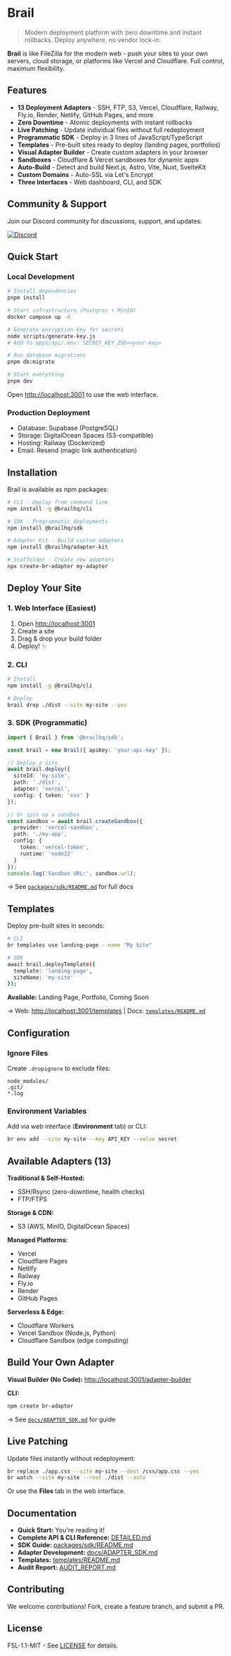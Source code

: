 # Brail

> Modern deployment platform with zero downtime and instant rollbacks. Deploy anywhere, no vendor lock-in.

**Brail** is like FileZilla for the modern web - push your sites to your own servers, cloud storage, or platforms like Vercel and Cloudflare. Full control, maximum flexibility.

## Features

- **13 Deployment Adapters** - SSH, FTP, S3, Vercel, Cloudflare, Railway, Fly.io, Render, Netlify, GitHub Pages, and more
- **Zero Downtime** - Atomic deployments with instant rollbacks
- **Live Patching** - Update individual files without full redeployment
- **Programmatic SDK** - Deploy in 3 lines of JavaScript/TypeScript
- **Templates** - Pre-built sites ready to deploy (landing pages, portfolios)
- **Visual Adapter Builder** - Create custom adapters in your browser
- **Sandboxes** - Cloudflare & Vercel sandboxes for dynamic apps
- **Auto-Build** - Detect and build Next.js, Astro, Vite, Nuxt, SvelteKit
- **Custom Domains** - Auto-SSL via Let's Encrypt
- **Three Interfaces** - Web dashboard, CLI, and SDK

## Community & Support

Join our Discord community for discussions, support, and updates:

[![Discord](https://img.shields.io/badge/Discord-Join%20our%20community-7289DA?style=for-the-badge&logo=discord&logoColor=white)](https://discord.gg/KqdBcqRk5E)

## Quick Start

### Local Development

```bash
# Install dependencies
pnpm install

# Start infrastructure (Postgres + MinIO)
docker compose up -d

# Generate encryption key for secrets
node scripts/generate-key.js
# Add to apps/api/.env: SECRET_KEY_256=<your-key>

# Run database migrations
pnpm db:migrate

# Start everything
pnpm dev
```

Open <http://localhost:3001> to use the web interface.

### Production Deployment

- Database: Supabase (PostgreSQL)
- Storage: DigitalOcean Spaces (S3-compatible)
- Hosting: Railway (Dockerized)
- Email: Resend (magic link authentication)

## Installation

Brail is available as npm packages:

```bash
# CLI - Deploy from command line
npm install -g @brailhq/cli

# SDK - Programmatic deployments
npm install @brailhq/sdk

# Adapter Kit - Build custom adapters
npm install @brailhq/adapter-kit

# Scaffolder - Create new adapters
npx create-br-adapter my-adapter
```

## Deploy Your Site

### 1. Web Interface (Easiest)

1. Open <http://localhost:3001>
2. Create a site
3. Drag & drop your build folder
4. Deploy! ✨

### 2. CLI

```bash
# Install
npm install -g @brailhq/cli

# Deploy
brail drop ./dist --site my-site --yes
```

### 3. SDK (Programmatic)

```typescript
import { Brail } from '@brailhq/sdk';

const brail = new Brail({ apiKey: 'your-api-key' });

// Deploy a site
await brail.deploy({
  siteId: 'my-site',
  path: './dist',
  adapter: 'vercel',
  config: { token: 'xxx' }
});

// Or spin up a sandbox
const sandbox = await brail.createSandbox({
  provider: 'vercel-sandbox',
  path: './my-app',
  config: {
    token: 'vercel-token',
    runtime: 'node22'
  }
});
console.log('Sandbox URL:', sandbox.url);
```

→ See [`packages/sdk/README.md`](./packages/sdk/README.md) for full docs

## Templates

Deploy pre-built sites in seconds:

```bash
# CLI
br templates use landing-page --name "My Site"

# SDK
await brail.deployTemplate({
  template: 'landing-page',
  siteName: 'my-site'
});
```

**Available:** Landing Page, Portfolio, Coming Soon

→ Web: <http://localhost:3001/templates> | Docs: [`templates/README.md`](./templates/README.md)

## Configuration

### Ignore Files

Create `.dropignore` to exclude files:

```text
node_modules/
.git/
*.log
```

### Environment Variables

Add via web interface (**Environment** tab) or CLI:

```bash
br env add --site my-site --key API_KEY --value secret
```

## Available Adapters (13)

**Traditional & Self-Hosted:**

- SSH/Rsync (zero-downtime, health checks)
- FTP/FTPS

**Storage & CDN:**

- S3 (AWS, MinIO, DigitalOcean Spaces)

**Managed Platforms:**

- Vercel
- Cloudflare Pages
- Netlify
- Railway
- Fly.io
- Render
- GitHub Pages

**Serverless & Edge:**

- Cloudflare Workers
- Vercel Sandbox (Node.js, Python)
- Cloudflare Sandbox (edge computing)

## Build Your Own Adapter

**Visual Builder (No Code):** <http://localhost:3001/adapter-builder>

**CLI:**

```bash
npm create br-adapter
```

→ See [`docs/ADAPTER_SDK.md`](./docs/ADAPTER_SDK.md) for guide

## Live Patching

Update files instantly without redeployment:

```bash
br replace ./app.css --site my-site --dest /css/app.css --yes
br watch --site my-site --root ./dist --auto
```

Or use the **Files** tab in the web interface.

## Documentation

- **Quick Start:** You're reading it!
- **Complete API & CLI Reference:** [DETAILED.md](./DETAILED.md)
- **SDK Guide:** [packages/sdk/README.md](./packages/sdk/README.md)
- **Adapter Development:** [docs/ADAPTER_SDK.md](./docs/ADAPTER_SDK.md)
- **Templates:** [templates/README.md](./templates/README.md)
- **Audit Report:** [AUDIT_REPORT.md](./AUDIT_REPORT.md)

## Contributing

We welcome contributions! Fork, create a feature branch, and submit a PR.

## License

FSL-1.1-MIT - See [LICENSE](./LICENSE) for details.
